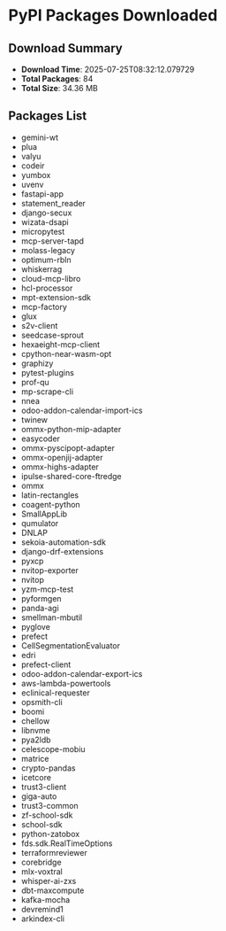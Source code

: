 # PyPI Packages Downloaded

## Download Summary
- **Download Time**: 2025-07-25T08:32:12.079729
- **Total Packages**: 84
- **Total Size**: 34.36 MB

## Packages List
- gemini-wt
- plua
- valyu
- codeir
- yumbox
- uvenv
- fastapi-app
- statement_reader
- django-secux
- wizata-dsapi
- micropytest
- mcp-server-tapd
- molass-legacy
- optimum-rbln
- whiskerrag
- cloud-mcp-libro
- hcl-processor
- mpt-extension-sdk
- mcp-factory
- glux
- s2v-client
- seedcase-sprout
- hexaeight-mcp-client
- cpython-near-wasm-opt
- graphizy
- pytest-plugins
- prof-qu
- mp-scrape-cli
- nnea
- odoo-addon-calendar-import-ics
- twinew
- ommx-python-mip-adapter
- easycoder
- ommx-pyscipopt-adapter
- ommx-openjij-adapter
- ommx-highs-adapter
- ipulse-shared-core-ftredge
- ommx
- latin-rectangles
- coagent-python
- SmallAppLib
- qumulator
- DNLAP
- sekoia-automation-sdk
- django-drf-extensions
- pyxcp
- nvitop-exporter
- nvitop
- yzm-mcp-test
- pyformgen
- panda-agi
- smellman-mbutil
- pyglove
- prefect
- CellSegmentationEvaluator
- edri
- prefect-client
- odoo-addon-calendar-export-ics
- aws-lambda-powertools
- eclinical-requester
- opsmith-cli
- boomi
- chellow
- libnvme
- pya2ldb
- celescope-mobiu
- matrice
- crypto-pandas
- icetcore
- trust3-client
- giga-auto
- trust3-common
- zf-school-sdk
- school-sdk
- python-zatobox
- fds.sdk.RealTimeOptions
- terraformreviewer
- corebridge
- mlx-voxtral
- whisper-ai-zxs
- dbt-maxcompute
- kafka-mocha
- devremind1
- arkindex-cli
